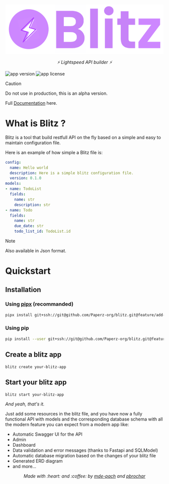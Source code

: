 #

![alt text](./docs/images/blitz_banner.png)
<p align="center">
  <em>⚡️ Lightspeed API builder ⚡️</em>
</p>

![app version](https://img.shields.io/badge/version-0.1.0-brightgreen)
![app license](https://img.shields.io/badge/license-MIT-brightgreen)

> [!CAUTION]
> Do not use in production, this is an alpha version.

Full [Documentation](https://paperz-org.github.io/blitz/) here.

# **What is Blitz ?**
Blitz is a tool that build restfull API on the fly based on a simple and easy to maintain configuration file.

Here is an example of how simple a Blitz file is:
  ```yaml
  config:
    name: Hello world
    description: Here is a simple blitz configuration file.
    version: 0.1.0
  models:
  - name: TodoList
    fields:
      name: str
      description: str
  - name: Todo
    fields:
      name: str
      due_date: str
      todo_list_id: TodoList.id
  ```
> [!NOTE]
> Also available in Json format.

# Quickstart

## Installation

### Using [pipx](https://pipx.pypa.io/stable/installation/) (recommanded)
```bash
pipx install git+ssh://git@github.com/Paperz-org/blitz.git@feature/add-doc
```

### Using pip
```bash
pip install --user git+ssh://git@github.com/Paperz-org/blitz.git@feature/add-doc 
```

## Create a blitz app

```console
blitz create your-blitz-app
```

## Start your blitz app

```console
blitz start your-blitz-app
```

*And yeah, that's it.*

Just add some resources in the blitz file, and you have now a fully functional API with models and the corresponding database schema with all the modern feature you can expect from a modern app like:

- Automatic Swagger UI for the API
- Admin
- Dashboard
- Data validation and error messages (thanks to Fastapi and SQLModel)
- Automatic database migration based on the changes of your blitz file
- Generated ERD diagram
- and more...

<p align="center">
  <em>Made with :heart: and :coffee: by <a href="https://github.com/mde-pach">mde-pach</a> and <a href="https://github.com/pbrochar">pbrochar</a></em>
</p>


